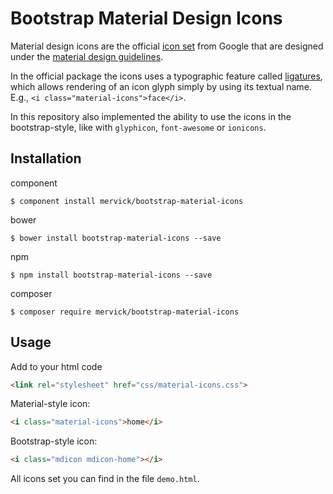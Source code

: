 # Bootstrap Material Design Icons

Material design icons are the official [icon set](http://www.google.com/design/spec/style/icons.html#icons-system-icons) 
from Google that are designed under the [material design guidelines](http://www.google.com/design/spec).

In the official package the icons uses a typographic feature called [ligatures](http://alistapart.com/article/the-era-of-symbol-fonts), 
which allows rendering of an icon glyph simply by using its textual name. E.g., `<i class="material-icons">face</i>`.

In this repository also implemented the ability to use the icons in the bootstrap-style, like with `glyphicon`, `font-awesome` or `ionicons`.


## Installation

component
```
$ component install mervick/bootstrap-material-icons
```

bower
```
$ bower install bootstrap-material-icons --save
```

npm
```
$ npm install bootstrap-material-icons --save
```

composer
```
$ composer require mervick/bootstrap-material-icons
```

## Usage 

Add to your html code
```html
<link rel="stylesheet" href="css/material-icons.css">
```

Material-style icon:
```html
<i class="material-icons">home</i>
```
Bootstrap-style icon:
```html
<i class="mdicon mdicon-home"></i>
```

All icons set you can find in the file `demo.html`.